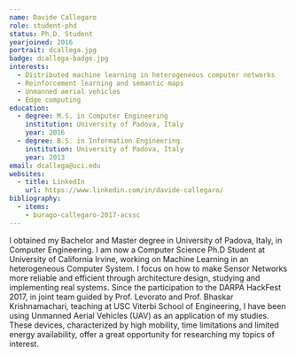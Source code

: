 ```yaml
---
name: Davide Callegaro
role: student-phd
status: Ph.D. Student
yearjoined: 2016
portrait: dcallega.jpg
badge: dcallega-badge.jpg
interests:
  - Distributed machine learning in heterogeneous computer networks
  - Reinforcement learning and semantic maps
  - Unmanned aerial vehicles
  - Edge computing
education:
  - degree: M.S. in Computer Engineering
    institution: University of Padova, Italy
    year: 2016
  - degree: B.S. in Information Engineering
    institution: University of Padova, Italy
    year: 2013
email: dcallega@uci.edu
websites:
  - title: LinkedIn
    url: https://www.linkedin.com/in/davide-callegaro/
bibliography:
  - items:
    - burago-callegaro-2017-acssc
---
```


I obtained my Bachelor and Master degree in University of Padova, Italy, in Computer Engineering.
I am now a Computer Science Ph.D Student at University of California Irvine, working on Machine Learning in an heterogeneous Computer System. I focus on how to make Sensor Networks more reliable and efficient through architecture design, studying and implementing real systems.
Since the participation to the DARPA HackFest 2017, in joint team guided by Prof. Levorato and Prof. Bhaskar Krishnamachari, teaching at USC Viterbi School of Engineering, I have been using Unmanned Aerial Vehicles (UAV) as an application of my studies.
These devices, characterized by high mobility, time limitations and limited energy availability, offer a great opportunity for researching my topics of interest.
